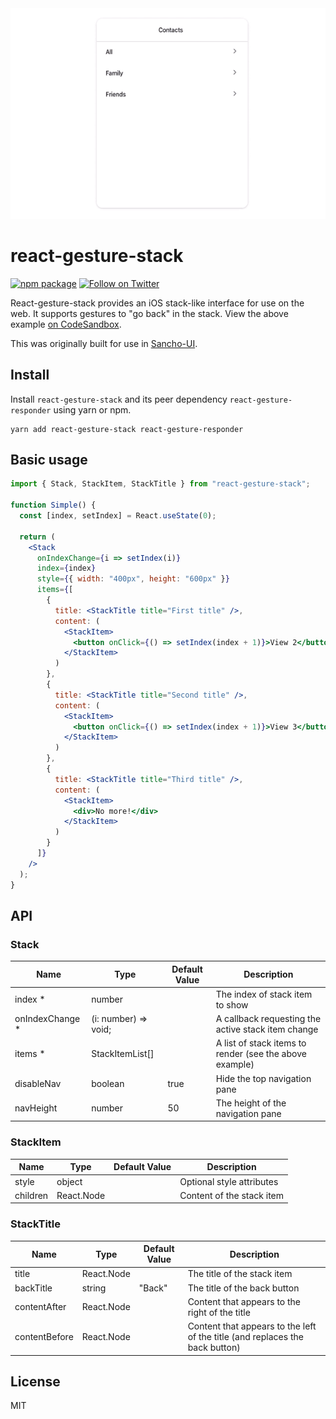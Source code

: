<div align="center">
 <img 
    max-width="300px"
    alt="A demo showing views being swiped left and right."
     src="https://raw.githubusercontent.com/bmcmahen/react-gesture-stack/master/demo.gif">
</div>

# react-gesture-stack

[![npm package](https://img.shields.io/npm/v/react-gesture-stack/latest.svg)](https://www.npmjs.com/package/react-gesture-stack)
[![Follow on Twitter](https://img.shields.io/twitter/follow/benmcmahen.svg?style=social&logo=twitter)](https://twitter.com/intent/follow?screen_name=benmcmahen)

React-gesture-stack provides an iOS stack-like interface for use on the web. It supports gestures to "go back" in the stack. View the above example [on CodeSandbox](https://codesandbox.io/embed/damp-monad-ukvcu).

This was originally built for use in [Sancho-UI](https://github.com/bmcmahen/sancho).

## Install

Install `react-gesture-stack` and its peer dependency `react-gesture-responder` using yarn or npm.

```
yarn add react-gesture-stack react-gesture-responder
```

## Basic usage

```jsx
import { Stack, StackItem, StackTitle } from "react-gesture-stack";

function Simple() {
  const [index, setIndex] = React.useState(0);

  return (
    <Stack
      onIndexChange={i => setIndex(i)}
      index={index}
      style={{ width: "400px", height: "600px" }}
      items={[
        {
          title: <StackTitle title="First title" />,
          content: (
            <StackItem>
              <button onClick={() => setIndex(index + 1)}>View 2</button>
            </StackItem>
          )
        },
        {
          title: <StackTitle title="Second title" />,
          content: (
            <StackItem>
              <button onClick={() => setIndex(index + 1)}>View 3</button>
            </StackItem>
          )
        },
        {
          title: <StackTitle title="Third title" />,
          content: (
            <StackItem>
              <div>No more!</div>
            </StackItem>
          )
        }
      ]}
    />
  );
}
```

## API

### Stack

| Name             | Type                 | Default Value | Description                                             |
| ---------------- | -------------------- | ------------- | ------------------------------------------------------- |
| index \*         | number               |               | The index of stack item to show                         |
| onIndexChange \* | (i: number) => void; |               | A callback requesting the active stack item change      |
| items \*         | StackItemList[]      |               | A list of stack items to render (see the above example) |
| disableNav       | boolean              | true          | Hide the top navigation pane                            |
| navHeight        | number               | 50            | The height of the navigation pane                       |

### StackItem

| Name     | Type       | Default Value | Description               |
| -------- | ---------- | ------------- | ------------------------- |
| style    | object     |               | Optional style attributes |
| children | React.Node |               | Content of the stack item |

### StackTitle

| Name          | Type       | Default Value | Description                                                                  |
| ------------- | ---------- | ------------- | ---------------------------------------------------------------------------- |
| title         | React.Node |               | The title of the stack item                                                  |
| backTitle     | string     | "Back"        | The title of the back button                                                 |
| contentAfter  | React.Node |               | Content that appears to the right of the title                               |
| contentBefore | React.Node |               | Content that appears to the left of the title (and replaces the back button) |

## License

MIT
